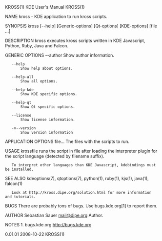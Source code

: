 KROSS(1)                                                                                      KDE User's Manual                                                                                      KROSS(1)



NAME
       kross - KDE application to run kross scripts.

SYNOPSIS
       kross [--help] [Generic-options] [Qt-options] [KDE-options] [file ...]

DESCRIPTION
       kross executes kross scripts written in KDE Javascript, Python, Ruby, Java and Falcon.

GENERIC OPTIONS
       --author
           Show author information.

       --help
           Show help about options.

       --help-all
           Show all options.

       --help-kde
           Show KDE specific options.

       --help-qt
           Show Qt specific options.

       --license
           Show license information.

       -v--version
           Show version information

APPLICATION OPTIONS
       file...
           The files with the scripts to run.

USAGE
       krossfile runs the script in file after loading the interpreter plugin for the script language (detected by filename suffix).

       To interpret other languages than KDE Javascript, kdebindings must be installed.

SEE ALSO
       kdeoptions(7), qtoptions(7), python(1), ruby(1), kjs(1), java(1), falcon(1)

       Look at http://kross.dipe.org/solution.html for more information and tutorials.

BUGS
       There are probably tons of bugs. Use bugs.kde.org[1] to report them.

AUTHOR
       Sebastian Sauer <mail@dipe.org>
           Author.

NOTES
        1. bugs.kde.org
           http://bugs.kde.org



0.01.01                                                                                           2008-10-22                                                                                         KROSS(1)
